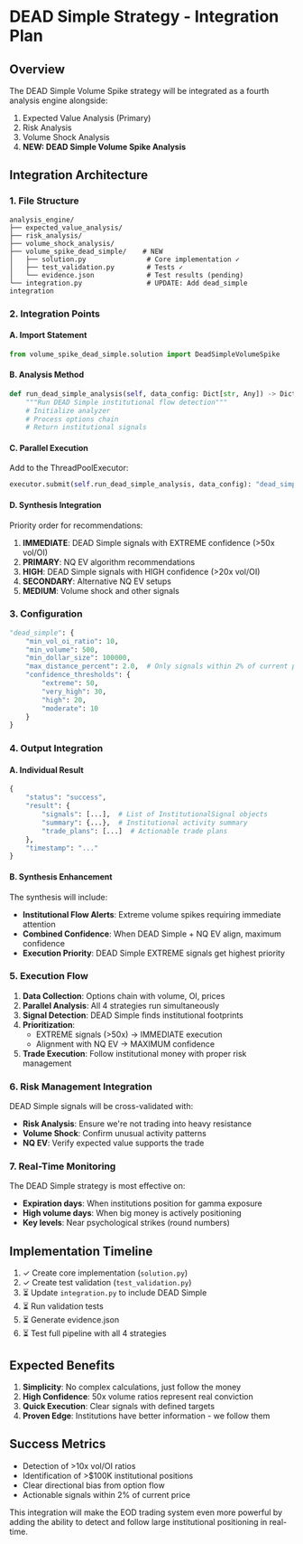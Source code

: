 # DEAD Simple Strategy - Integration Plan

## Overview
The DEAD Simple Volume Spike strategy will be integrated as a fourth analysis engine alongside:
1. Expected Value Analysis (Primary)
2. Risk Analysis
3. Volume Shock Analysis
4. **NEW: DEAD Simple Volume Spike Analysis**

## Integration Architecture

### 1. **File Structure**
```
analysis_engine/
├── expected_value_analysis/
├── risk_analysis/
├── volume_shock_analysis/
├── volume_spike_dead_simple/    # NEW
│   ├── solution.py               # Core implementation ✓
│   ├── test_validation.py        # Tests ✓
│   └── evidence.json             # Test results (pending)
└── integration.py                # UPDATE: Add dead_simple integration
```

### 2. **Integration Points**

#### A. **Import Statement**
```python
from volume_spike_dead_simple.solution import DeadSimpleVolumeSpike
```

#### B. **Analysis Method**
```python
def run_dead_simple_analysis(self, data_config: Dict[str, Any]) -> Dict[str, Any]:
    """Run DEAD Simple institutional flow detection"""
    # Initialize analyzer
    # Process options chain
    # Return institutional signals
```

#### C. **Parallel Execution**
Add to the ThreadPoolExecutor:
```python
executor.submit(self.run_dead_simple_analysis, data_config): "dead_simple"
```

#### D. **Synthesis Integration**
Priority order for recommendations:
1. **IMMEDIATE**: DEAD Simple signals with EXTREME confidence (>50x vol/OI)
2. **PRIMARY**: NQ EV algorithm recommendations
3. **HIGH**: DEAD Simple signals with HIGH confidence (>20x vol/OI)
4. **SECONDARY**: Alternative NQ EV setups
5. **MEDIUM**: Volume shock and other signals

### 3. **Configuration**
```python
"dead_simple": {
    "min_vol_oi_ratio": 10,
    "min_volume": 500,
    "min_dollar_size": 100000,
    "max_distance_percent": 2.0,  # Only signals within 2% of current price
    "confidence_thresholds": {
        "extreme": 50,
        "very_high": 30,
        "high": 20,
        "moderate": 10
    }
}
```

### 4. **Output Integration**

#### A. **Individual Result**
```python
{
    "status": "success",
    "result": {
        "signals": [...],  # List of InstitutionalSignal objects
        "summary": {...},  # Institutional activity summary
        "trade_plans": [...]  # Actionable trade plans
    },
    "timestamp": "..."
}
```

#### B. **Synthesis Enhancement**
The synthesis will include:
- **Institutional Flow Alerts**: Extreme volume spikes requiring immediate attention
- **Combined Confidence**: When DEAD Simple + NQ EV align, maximum confidence
- **Execution Priority**: DEAD Simple EXTREME signals get highest priority

### 5. **Execution Flow**

1. **Data Collection**: Options chain with volume, OI, prices
2. **Parallel Analysis**: All 4 strategies run simultaneously
3. **Signal Detection**: DEAD Simple finds institutional footprints
4. **Prioritization**: 
   - EXTREME signals (>50x) → IMMEDIATE execution
   - Alignment with NQ EV → MAXIMUM confidence
5. **Trade Execution**: Follow institutional money with proper risk management

### 6. **Risk Management Integration**

DEAD Simple signals will be cross-validated with:
- **Risk Analysis**: Ensure we're not trading into heavy resistance
- **Volume Shock**: Confirm unusual activity patterns
- **NQ EV**: Verify expected value supports the trade

### 7. **Real-Time Monitoring**

The DEAD Simple strategy is most effective on:
- **Expiration days**: When institutions position for gamma exposure
- **High volume days**: When big money is actively positioning
- **Key levels**: Near psychological strikes (round numbers)

## Implementation Timeline

1. ✓ Create core implementation (`solution.py`)
2. ✓ Create test validation (`test_validation.py`)
3. ⏳ Update `integration.py` to include DEAD Simple
4. ⏳ Run validation tests
5. ⏳ Generate evidence.json
6. ⏳ Test full pipeline with all 4 strategies

## Expected Benefits

1. **Simplicity**: No complex calculations, just follow the money
2. **High Confidence**: 50x volume ratios represent real conviction
3. **Quick Execution**: Clear signals with defined targets
4. **Proven Edge**: Institutions have better information - we follow them

## Success Metrics

- Detection of >10x vol/OI ratios
- Identification of >$100K institutional positions
- Clear directional bias from option flow
- Actionable signals within 2% of current price

This integration will make the EOD trading system even more powerful by adding the ability to detect and follow large institutional positioning in real-time.